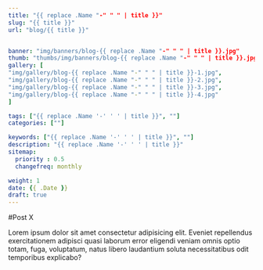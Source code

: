 ```yaml
---
title: "{{ replace .Name "-" " " | title }}"
slug: "{{ title }}"
url: "blog/{{ title }}"


banner: "img/banners/blog-{{ replace .Name "-" " " | title }}.jpg"
thumb: "thumbs/img/banners/blog-{{ replace .Name "-" " " | title }}.jpg"
gallery: [
"img/gallery/blog-{{ replace .Name "-" " " | title }}-1.jpg",
"img/gallery/blog-{{ replace .Name "-" " " | title }}-2.jpg",
"img/gallery/blog-{{ replace .Name "-" " " | title }}-3.jpg",
"img/gallery/blog-{{ replace .Name "-" " " | title }}-4.jpg"
]

tags: ["{{ replace .Name '-' ' ' | title }}", ""]
categories: [""]

keywords: ["{{ replace .Name '-' ' ' | title }}", ""]
description: "{{ replace .Name '-' ' ' | title }}"
sitemap:
  priority : 0.5
  changefreq: monthly

weight: 1
date: {{ .Date }}
draft: true
---
```


#Post X

Lorem ipsum dolor sit amet consectetur adipisicing elit. Eveniet repellendus exercitationem adipisci quasi laborum error eligendi veniam omnis optio totam, fuga, voluptatum, natus libero laudantium soluta necessitatibus odit temporibus explicabo?
